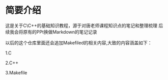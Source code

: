 # 简要介绍
这是关于C\C++的基础知识教程，源于对唐老师课程知识点的笔记和整理梳理
后续我会将原有的PPt换做Markdown的笔记记录

以后的这个仓库里面还会追加Makefiled的相关内容,大致的内容涵盖如下：

1.C

2.C++

3.Makefile
